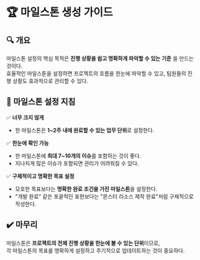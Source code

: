 # 🏆 마일스톤 생성 가이드

## 🔍 개요  
마일스톤 설정의 핵심 목적은 **진행 상황을 쉽고 명확하게 파악할 수 있는 기준** 을 만드는 것이다.  
효율적인 마일스톤을 설정하면 프로젝트의 흐름을 한눈에 파악할 수 있고, 팀원들의 진행 상황도 효과적으로 관리할 수 있다.

## 🎯 마일스톤 설정 지침  

✅ **너무 크지 않게**  
- 한 마일스톤은 **1~2주 내에 완료할 수 있는 업무 단위**로 설정한다.  

✅ **한눈에 확인 가능**  
- 한 마일스톤에 **최대 7~10개의 이슈**를 포함하는 것이 좋다.  
- 지나치게 많은 이슈가 포함되면 관리가 어려워질 수 있다.  

✅ **구체적이고 명확한 목표 설정**  
- 모호한 목표보다는 **명확한 완료 조건을 가진 마일스톤**을 설정한다.  
- "개발 완료" 같은 포괄적인 표현보다는 "몬스터 리소스 제작 완료"처럼 구체적으로 작성한다.  

## ✔️ 마무리  
마일스톤은 **프로젝트의 전체 진행 상황을 한눈에 볼 수 있는 단위**이므로,  
각 마일스톤의 목표를 명확하게 설정하고 주기적으로 업데이트하는 것이 중요하다.  

